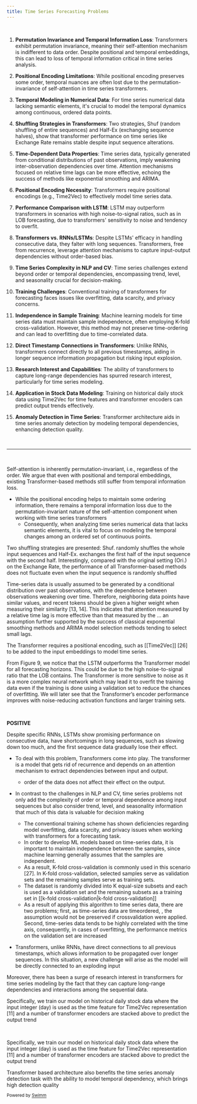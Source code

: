 ```yaml
---
title: Time Series Forecasting Problems
---
```

&nbsp;

 1. **Permutation Invariance and Temporal Information Loss**: Transformers exhibit permutation invariance, meaning their self-attention mechanism is indifferent to data order. Despite positional and temporal embeddings, this can lead to loss of temporal information critical in time series analysis.

 2. **Positional Encoding Limitations**: While positional encoding preserves some order, temporal nuances are often lost due to the permutation-invariance of self-attention in time series transformers.

 3. **Temporal Modeling in Numerical Data**: For time series numerical data lacking semantic elements, it's crucial to model the temporal dynamics among continuous, ordered data points.

 4. **Shuffling Strategies in Transformers**: Two strategies, Shuf (random shuffling of entire sequences) and Half-Ex (exchanging sequence halves), show that transformer performance on time series like Exchange Rate remains stable despite input sequence alterations.

 5. **Time-Dependent Data Properties**: Time series data, typically generated from conditional distributions of past observations, imply weakening inter-observation dependencies over time. Attention mechanisms focused on relative time lags can be more effective, echoing the success of methods like exponential smoothing and ARIMA.

 6. **Positional Encoding Necessity**: Transformers require positional encodings (e.g., Time2Vec) to effectively model time series data.

 7. **Performance Comparison with LSTM**: LSTM may outperform transformers in scenarios with high noise-to-signal ratios, such as in LOB forecasting, due to transformers' sensitivity to noise and tendency to overfit.

 8. **Transformers vs. RNNs/LSTMs**: Despite LSTMs' efficacy in handling consecutive data, they falter with long sequences. Transformers, free from recurrence, leverage attention mechanisms to capture input-output dependencies without order-based bias.

 9. **Time Series Complexity in NLP and CV**: Time series challenges extend beyond order or temporal dependencies, encompassing trend, level, and seasonality crucial for decision-making.

10. **Training Challenges**: Conventional training of transformers for forecasting faces issues like overfitting, data scarcity, and privacy concerns.

11. **Independence in Sample Training**: Machine learning models for time series data must maintain sample independence, often employing K-fold cross-validation. However, this method may not preserve time-ordering and can lead to overfitting due to time-correlated data.

12. **Direct Timestamp Connections in Transformers**: Unlike RNNs, transformers connect directly to all previous timestamps, aiding in longer sequence information propagation but risking input explosion.

13. **Research Interest and Capabilities**: The ability of transformers to capture long-range dependencies has spurred research interest, particularly for time series modeling.

14. **Application in Stock Data Modeling**: Training on historical daily stock data using Time2Vec for time features and transformer encoders can predict output trends effectively.

15. **Anomaly Detection in Time Series**: Transformer architecture aids in time series anomaly detection by modeling temporal dependencies, enhancing detection quality.

&nbsp;

---

&nbsp;

Self-attention is inherently permutation-invariant, i.e., regardless of the order. We argue that even with positional and temporal embeddings, existing Transformer-based methods still suffer from temporal information loss.

- While the positional encoding helps to maintain some ordering information, there remains a temporal information loss due to the permutation-invariant nature of the self-attention component when working with time series transformers
  - Consequently, when analyzing time series numerical data that lacks semantic elements, it is vital to focus on modeling the temporal changes among an ordered set of continuous points.

Two shuffling strategies are presented: Shuf. randomly shuffles the whole input sequences and Half-Ex. exchanges the first half of the input sequence with the second half. Interestingly, compared with the original setting (Ori.) on the Exchange Rate, the performance of all Transformer-based methods does not fluctuate even when the input sequence is randomly shuffled

Time-series data is usually assumed to be generated by a conditional distribution over past observations, with the dependence between observations weakening over time. Therefore, neighboring data points have similar values, and recent tokens should be given a higher weight when measuring their similarity \[13, 14\]. This indicates that attention measured by a relative time lag is more effective than that measured by the ... an assumption further supported by the success of classical exponential smoothing methods and ARIMA model selection methods tending to select small lags.&nbsp;

The Transformer requires a positional encoding, such as \[\[Time2Vec\]\] \[26\] to be added to the input embeddings to model time series.

From Figure 9, we notice that the LSTM outperforms the Transformer model for all forecasting horizons. This could be due to the high noise-to-signal ratio that the LOB contains. The Transformer is more sensitive to noise as it is a more complex neural network which may lead it to overfit the training data even if the training is done using a validation set to reduce the chances of overfitting. We will later see that the Transformer’s encoder performance improves with noise-reducing activation functions and larger training sets.

&nbsp;

**POSITIVE**

Despite specific RNNs, LSTMs show promising performance on consecutive data, have shortcomings in long sequences, such as slowing down too much, and the first sequence data gradually lose their effect.

- To deal with this problem, Transformers come into play. The transformer is a model that gets rid of recurrence and depends on an attention mechanism to extract dependencies between input and output.
  - order of the data does not affect their effect on the output.
- In contrast to the challenges in NLP and CV, time series problems not only add the complexity of order or temporal dependence among input sequences but also consider trend, level, and seasonality information that much of this data is valuable for decision making
  - The conventional training scheme has shown deficiencies regarding model overfitting, data scarcity, and privacy issues when working with transformers for a forecasting task.
  - In order to develop ML models based on time-series data, it is important to maintain independence between the samples, since machine learning generally assumes that the samples are independent.
  - As a result, K-fold cross-validation is commonly used in this scenario \[27\]. In K-fold cross-validation, selected samples serve as validation sets and the remaining samples serve as training sets.
  - The dataset is randomly divided into K equal-size subsets and each is used as a validation set and the remaining subsets as a training set in \[\[k-fold cross-validation|k-fold cross-validation\]\]&nbsp;
  - As a result of applying this algorithm to time series data, there are two problems; first, as time-series data are timeordered, , the assumption would not be preserved if crossvalidation were applied. Second, time-series data tends to be highly correlated with the time axis, consequently, in cases of overfitting, the performance metrics on the validation set are increased


- Transformers, unlike RNNs, have direct connections to all previous timestamps, which allows information to be propagated over longer sequences. In this situation, a new challenge will arise as the model will be directly connected to an exploding input

Moreover, there has been a surge of research interest in transformers for time series modeling by the fact that they can capture long-range dependencies and interactions among the sequential data.

Specifically, we train our model on historical daily stock data where the input integer (day) is used as the time feature for Time2Vec representation \[11\] and a number of transformer encoders are stacked above to predict the output trend

&nbsp;

Specifically, we train our model on historical daily stock data where the input integer (day) is used as the time feature for Time2Vec representation \[11\] and a number of transformer encoders are stacked above to predict the output trend

Transformer based architecture also benefits the time series anomaly detection task with the ability to model temporal dependency, which brings high detection quality

<SwmMeta version="3.0.0" repo-id="Z2l0aHViJTNBJTNBQ1M0Nzk2JTNBJTNBQWxleFQxNDM=" repo-name="CS4796"><sup>Powered by [Swimm](https://app.swimm.io/)</sup></SwmMeta>
